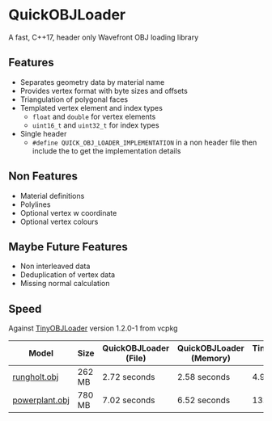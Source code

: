 # QuickOBJLoader
A fast, C++17, header only Wavefront OBJ loading library

## Features
* Separates geometry data by material name
* Provides vertex format with byte sizes and offsets
* Triangulation of polygonal faces
* Templated vertex element and index types
    - `float` and `double` for vertex elements
    - `uint16_t` and `uint32_t` for index types
* Single header
    - `#define QUICK_OBJ_LOADER_IMPLEMENTATION` in a non header file then include the to get the implementation details

## Non Features
* Material definitions
* Polylines
* Optional vertex w coordinate
* Optional vertex colours

## Maybe Future Features
* Non interleaved data
* Deduplication of vertex data
* Missing normal calculation

## Speed

Against [TinyOBJLoader](https://github.com/syoyo/tinyobjloader) version 1.2.0-1 from vcpkg

|Model|Size|QuickOBJLoader (File)|QuickOBJLoader (Memory)|TinyOBJLoader (File)|TinyOBJLoader (Memory)|
|---|---|---|---|---|---|
|[rungholt.obj](https://casual-effects.com/g3d/data10/index.html#mesh25)|262 MB|2.72 seconds|2.58 seconds|4.98 seconds|4.62 seconds|
|[powerplant.obj](https://casual-effects.com/g3d/data10/index.html#mesh23)|780 MB|7.02 seconds|6.52 seconds|13.62 seconds|12.32 seconds|